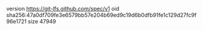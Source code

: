 version https://git-lfs.github.com/spec/v1
oid sha256:47a0df709fe3e6579bb57e204b69ed9c19d6b0dfb91fe1c129d27fc9f96e1721
size 47949
